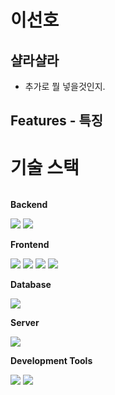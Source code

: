 # 이선호

## 샬라샬라

- 추가로 뭘 넣을것인지.

## Features - 특징

# 기술 스택
<div style="display:flex; flex-direction:column; align-items:flex-start;">
    <!-- Backend -->
    <p><strong>Backend</strong></p>
    <div>
        <img src="https://img.shields.io/badge/Java-007396?style=flat&logo=Java&logoColor=white"/>
        <img src="https://img.shields.io/badge/Spring Boot-6DB33F?style=flat&logo=Spring Boot&logoColor=white"/>
    </div>
        <!-- Frontend -->
    <p><strong>Frontend</strong></p>
    <div>
        <img src="https://img.shields.io/badge/HTML-E34F26?style=flat&logo=HTML&logoColor=white"/>
        <img src="https://img.shields.io/badge/css-1572B6?style=flat&logo=CSS&logoColor=white"/> 
        <img src="https://img.shields.io/badge/Javascript-F7DF1E?style=flat&logo=Javasceipt&logoColor=white"/> 
        <img src="https://img.shields.io/badge/React-61DAFB?style=flat&logo=React&logoColor=white"/> 
    </div>
    <!-- Database -->
    <p><strong>Database</strong></p>
    <div>
        <img src="https://img.shields.io/badge/MySQL-4479A1?style=flat&logo=MySQL&logoColor=white"/> 
    </div>
    <!-- Server -->
    <p><strong>Server</strong></p>
    <div>
        <img src="https://img.shields.io/badge/ApacheTomcat-F8DC75?style=flat&logo=ApacheTomcat&logoColor=white"/> 
    </div>
    <!--     Development Tools -->
    <p><strong>Development Tools</strong></p>
    <div>
        <img src="https://img.shields.io/badge/Intellij IDEA-000000?style=flat&logo=IntellijIDEA&logoColor=white"/> 
        <img src="https://img.shields.io/badge/Visual Studio Code-007ACC?style=flat&logo=visualstudiocode&logoColor=white"/>         
    </div>
</div>

